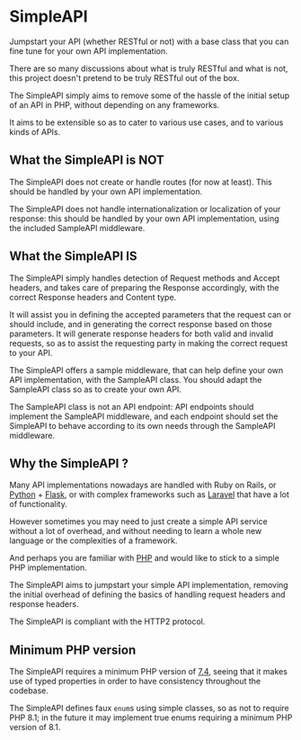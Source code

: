 # SimpleAPI
Jumpstart your API (whether RESTful or not) with a base class that you can fine tune for your own API implementation.

There are so many discussions about what is truly RESTful and what is not, this project doesn't pretend to be truly RESTful out of the box.

The SimpleAPI simply aims to remove some of the hassle of the initial setup of an API in PHP, without depending on any frameworks.

It aims to be extensible so as to cater to various use cases, and to various kinds of APIs.

## What the SimpleAPI is NOT
The SimpleAPI does not create or handle routes (for now at least). This should be handled by your own API implementation.

The SimpleAPI does not handle internationalization or localization of your response:
this should be handled by your own API implementation, using the included SampleAPI middleware.

## What the SimpleAPI IS
The SimpleAPI simply handles detection of Request methods and Accept headers, 
and takes care of preparing the Response accordingly, with the correct Response headers and Content type.

It will assist you in defining the accepted parameters that the request can or should include,
and in generating the correct response based on those parameters.
It will generate response headers for both valid and invalid requests,
so as to assist the requesting party in making the correct request to your API.

The SimpleAPI offers a sample middleware, that can help define your own API implementation,
with the SampleAPI class. You should adapt the SampleAPI class so as to create your own API.

The SampleAPI class is not an API endpoint: API endpoints should implement the SampleAPI middleware,
and each endpoint should set the SimpleAPI to behave according to its own needs through the SampleAPI middleware.

## Why the SimpleAPI ?
Many API implementations nowadays are handled with Ruby on Rails, or [Python](https://www.python.org/) + [Flask](https://flask.palletsprojects.com/), or with complex frameworks such as [Laravel](https://laravel.com/) that have a lot of functionality.

However sometimes you may need to just create a simple API service without a lot of overhead, and without needing to learn a whole new language or the complexities of a framework.

And perhaps you are familiar with [PHP](https://www.php.net/) and would like to stick to a simple PHP implementation.

The SimpleAPI aims to jumpstart your simple API implementation, removing the initial overhead of defining the basics of handling request headers and response headers.

The SimpleAPI is compliant with the HTTP2 protocol.

## Minimum PHP version
The SimpleAPI requires a minimum PHP version of [7.4](https://www.php.net/releases/7_4_0.php),
seeing that it makes use of typed properties in order to have consistency throughout the codebase.

The SimpleAPI defines faux `enum`s using simple classes, so as not to require PHP 8.1;
in the future it may implement true enums requiring a minimum PHP version of 8.1.
